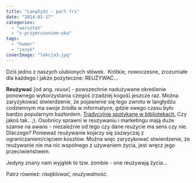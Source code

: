 ```yaml
---
title: "Langłydż - part fri"
date: "2014-01-17"
categories: 
  - "warsztat"
  - "z-przymruzeniem-oka"
tags: 
  - "humor"
  - "jezyk"
coverImage: "lekcja3.jpg"
---
```


Dziś jedno z naszych ulubionych słówek.  Krótkie, nowoczesne, zrozumiałe dla każdego i jakże pożyteczne: REUŻYWAĆ...

**Reużywać** \[od ang. _reuse_\] - powszechnie nadużywane określenie ponownego wykorzystania czegoś (rzadziej kogoś) jeszcze raz. Można zaryzykować stwierdzenie, że pojawienie się tego zwrotu w langłydżu codziennym ma swoje źródła w informatyce, gdzie swego czasu było bardzo popularnym bazłordem. [Tradycyjnie spotykane w bibliotekach.](http://foldoc.org/reusability) Czy jakoś tak...;). Osobnicy sprawni w reużywaniu i marketingu mają duże szanse na awans - niezależnie od tego czy dane reużycie ma sens czy nie. Dlaczego? Ponieważ reużywanie kojarzy się zazwyczaj z ograniczaniem/cięciem kosztów. Można więc zaryzykować stwierdzenie, że reużywanie nie ma nic wspólnego z używaniem życia, jest wręcz jego przeciwieństwem.

Jedyny znany nam wyjątek to tzw. zombie - one reużywają życia...

Patrz również: _risajklować, reużywalność_.
